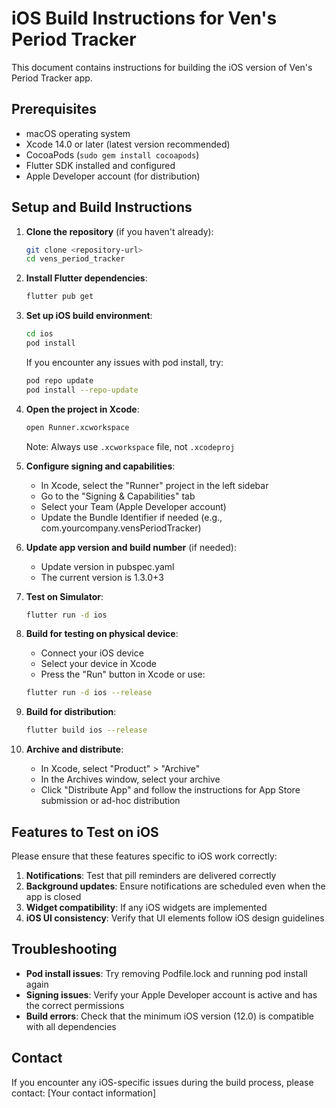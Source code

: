# iOS Build Instructions for Ven's Period Tracker

This document contains instructions for building the iOS version of Ven's Period Tracker app.

## Prerequisites

- macOS operating system
- Xcode 14.0 or later (latest version recommended)
- CocoaPods (`sudo gem install cocoapods`)
- Flutter SDK installed and configured
- Apple Developer account (for distribution)

## Setup and Build Instructions

1. **Clone the repository** (if you haven't already):
   ```bash
   git clone <repository-url>
   cd vens_period_tracker
   ```

2. **Install Flutter dependencies**:
   ```bash
   flutter pub get
   ```

3. **Set up iOS build environment**:
   ```bash
   cd ios
   pod install
   ```
   
   If you encounter any issues with pod install, try:
   ```bash
   pod repo update
   pod install --repo-update
   ```

4. **Open the project in Xcode**:
   ```bash
   open Runner.xcworkspace
   ```
   Note: Always use `.xcworkspace` file, not `.xcodeproj`

5. **Configure signing and capabilities**:
   - In Xcode, select the "Runner" project in the left sidebar
   - Go to the "Signing & Capabilities" tab
   - Select your Team (Apple Developer account)
   - Update the Bundle Identifier if needed (e.g., com.yourcompany.vensPeriodTracker)

6. **Update app version and build number** (if needed):
   - Update version in pubspec.yaml
   - The current version is 1.3.0+3

7. **Test on Simulator**:
   ```bash
   flutter run -d ios
   ```

8. **Build for testing on physical device**:
   - Connect your iOS device
   - Select your device in Xcode
   - Press the "Run" button in Xcode or use:
   ```bash
   flutter run -d ios --release
   ```

9. **Build for distribution**:
   ```bash
   flutter build ios --release
   ```

10. **Archive and distribute**:
    - In Xcode, select "Product" > "Archive"
    - In the Archives window, select your archive
    - Click "Distribute App" and follow the instructions for App Store submission or ad-hoc distribution

## Features to Test on iOS

Please ensure that these features specific to iOS work correctly:

1. **Notifications**: Test that pill reminders are delivered correctly
2. **Background updates**: Ensure notifications are scheduled even when the app is closed
3. **Widget compatibility**: If any iOS widgets are implemented
4. **iOS UI consistency**: Verify that UI elements follow iOS design guidelines

## Troubleshooting

- **Pod install issues**: Try removing Podfile.lock and running pod install again
- **Signing issues**: Verify your Apple Developer account is active and has the correct permissions
- **Build errors**: Check that the minimum iOS version (12.0) is compatible with all dependencies

## Contact

If you encounter any iOS-specific issues during the build process, please contact:
[Your contact information] 